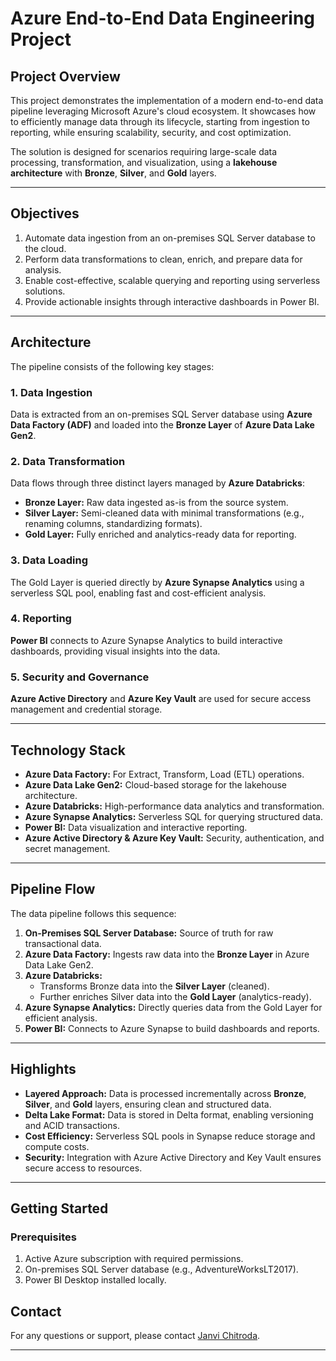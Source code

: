 
# Azure End-to-End Data Engineering Project

## Project Overview
This project demonstrates the implementation of a modern end-to-end data pipeline leveraging Microsoft Azure's cloud ecosystem. It showcases how to efficiently manage data through its lifecycle, starting from ingestion to reporting, while ensuring scalability, security, and cost optimization.

The solution is designed for scenarios requiring large-scale data processing, transformation, and visualization, using a **lakehouse architecture** with **Bronze**, **Silver**, and **Gold** layers.

---

## Objectives
1. Automate data ingestion from an on-premises SQL Server database to the cloud.
2. Perform data transformations to clean, enrich, and prepare data for analysis.
3. Enable cost-effective, scalable querying and reporting using serverless solutions.
4. Provide actionable insights through interactive dashboards in Power BI.

---

## Architecture
The pipeline consists of the following key stages:

### 1. **Data Ingestion**
Data is extracted from an on-premises SQL Server database using **Azure Data Factory (ADF)** and loaded into the **Bronze Layer** of **Azure Data Lake Gen2**.

### 2. **Data Transformation**
Data flows through three distinct layers managed by **Azure Databricks**:
- **Bronze Layer:** Raw data ingested as-is from the source system.
- **Silver Layer:** Semi-cleaned data with minimal transformations (e.g., renaming columns, standardizing formats).
- **Gold Layer:** Fully enriched and analytics-ready data for reporting.

### 3. **Data Loading**
The Gold Layer is queried directly by **Azure Synapse Analytics** using a serverless SQL pool, enabling fast and cost-efficient analysis.

### 4. **Reporting**
**Power BI** connects to Azure Synapse Analytics to build interactive dashboards, providing visual insights into the data.

### 5. **Security and Governance**
**Azure Active Directory** and **Azure Key Vault** are used for secure access management and credential storage.

---

## Technology Stack
- **Azure Data Factory:** For Extract, Transform, Load (ETL) operations.
- **Azure Data Lake Gen2:** Cloud-based storage for the lakehouse architecture.
- **Azure Databricks:** High-performance data analytics and transformation.
- **Azure Synapse Analytics:** Serverless SQL for querying structured data.
- **Power BI:** Data visualization and interactive reporting.
- **Azure Active Directory & Azure Key Vault:** Security, authentication, and secret management.

---

## Pipeline Flow
The data pipeline follows this sequence:

1. **On-Premises SQL Server Database:** Source of truth for raw transactional data.
2. **Azure Data Factory:** Ingests raw data into the **Bronze Layer** in Azure Data Lake Gen2.
3. **Azure Databricks:**
   - Transforms Bronze data into the **Silver Layer** (cleaned).
   - Further enriches Silver data into the **Gold Layer** (analytics-ready).
4. **Azure Synapse Analytics:** Directly queries data from the Gold Layer for efficient analysis.
5. **Power BI:** Connects to Azure Synapse to build dashboards and reports.

---

## Highlights
- **Layered Approach:** Data is processed incrementally across **Bronze**, **Silver**, and **Gold** layers, ensuring clean and structured data.
- **Delta Lake Format:** Data is stored in Delta format, enabling versioning and ACID transactions.
- **Cost Efficiency:** Serverless SQL pools in Synapse reduce storage and compute costs.
- **Security:** Integration with Azure Active Directory and Key Vault ensures secure access to resources.

---

## Getting Started

### Prerequisites
1. Active Azure subscription with required permissions.
2. On-premises SQL Server database (e.g., AdventureWorksLT2017).
3. Power BI Desktop installed locally.


## Contact
For any questions or support, please contact [Janvi Chitroda](mailto:janvichitroda0824@gmail.com).

---
 